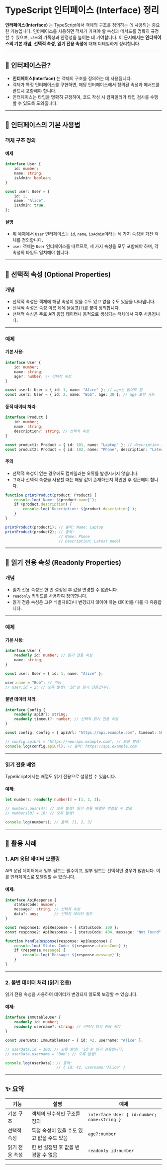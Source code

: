 # TypeScript 인터페이스 (Interface) 정리

**인터페이스(Interface)** 는 TypeScript에서 객체의 구조를 정의하는 데 사용되는 중요한 기능입니다. 인터페이스를 사용하면 객체가 가져야 할 속성과 메서드를 명확히 규정할 수 있으며, 코드의 가독성과 안정성을 높이는 데 기여합니다. 이 문서에서는 **인터페이스의 기본 개념**, **선택적 속성**, **읽기 전용 속성**에 대해 디테일하게 정리합니다.

---

## 📖 인터페이스란?

- **인터페이스(Interface)** 는 객체의 구조를 정의하는 데 사용됩니다.
- 객체가 특정 인터페이스를 구현하면, 해당 인터페이스에서 정의된 속성과 메서드를 반드시 포함해야 합니다.
- 인터페이스는 타입을 명확히 규정하여, 코드 작성 시 컴파일러가 타입 검사를 수행할 수 있도록 도와줍니다.

---

## 📂 인터페이스의 기본 사용법

### **객체 구조 정의**

#### **예제**
```typescript
interface User {
    id: number;
    name: string;
    isAdmin: boolean;
}

const user: User = {
    id: 1,
    name: "Alice",
    isAdmin: true,
};
```

#### **설명**
- 위 예제에서 `User` 인터페이스는 `id`, `name`, `isAdmin`이라는 세 가지 속성을 가진 객체를 정의합니다.
- `user` 객체는 `User` 인터페이스를 따르므로, 세 가지 속성을 모두 포함해야 하며, 각 속성의 타입도 일치해야 합니다.

---

## 📂 선택적 속성 (Optional Properties)

### **개념**
- 선택적 속성은 객체에 해당 속성이 있을 수도 있고 없을 수도 있음을 나타냅니다.
- 선택적 속성은 속성 이름 뒤에 물음표(`?`)를 붙여 정의합니다.
- 선택적 속성은 주로 API 응답 데이터나 동적으로 생성되는 객체에서 자주 사용됩니다.

---

### **예제**

#### 기본 사용:
```typescript
interface User {
    id: number;
    name: string;
    age?: number; // 선택적 속성
}

const user1: User = { id: 1, name: "Alice" }; // age는 없어도 됨
const user2: User = { id: 2, name: "Bob", age: 30 }; // age 포함 가능
```

#### 동적 데이터 처리:
```typescript
interface Product {
    id: number;
    name: string;
    description?: string; // 선택적 속성
}

const product1: Product = { id: 101, name: "Laptop" }; // description 없음
const product2: Product = { id: 102, name: "Phone", description: "Latest model" }; // description 포함
```

#### **주의**
- 선택적 속성이 없는 경우에도 컴파일러는 오류를 발생시키지 않습니다.
- 그러나 선택적 속성을 사용할 때는 해당 값이 존재하는지 확인한 후 접근해야 합니다.

```typescript
function printProduct(product: Product) {
    console.log(`Name: ${product.name}`);
    if (product.description) {
        console.log(`Description: ${product.description}`);
    }
}

printProduct(product1); // 출력: Name: Laptop
printProduct(product2); // 출력:
                        // Name: Phone
                        // Description: Latest model
```

---

## 📂 읽기 전용 속성 (Readonly Properties)

### **개념**
- 읽기 전용 속성은 한 번 설정된 후 값을 변경할 수 없습니다.
- `readonly` 키워드를 사용하여 정의합니다.
- 읽기 전용 속성은 고유 식별자(ID)나 변경되지 않아야 하는 데이터를 다룰 때 유용합니다.

---

### **예제**

#### 기본 사용:
```typescript
interface User {
    readonly id: number; // 읽기 전용 속성
    name: string;
}

const user: User = { id: 1, name: "Alice" };

user.name = "Bob"; // 가능
// user.id = 2; // 오류 발생! 'id'는 읽기 전용입니다.
```

#### 불변 데이터 처리:
```typescript
interface Config {
    readonly apiUrl: string;
    readonly timeout?: number; // 선택적 읽기 전용 속성
}

const config: Config = { apiUrl: "https://api.example.com", timeout: 5000 };

// config.apiUrl = "https://new-api.example.com"; // 오류 발생!
console.log(config.apiUrl); // 출력: https://api.example.com
```

---

### **읽기 전용 배열**

TypeScript에서는 배열도 읽기 전용으로 설정할 수 있습니다.

#### 예제:
```typescript
let numbers: readonly number[] = [1, 2, 3];

// numbers.push(4); // 오류 발생! 읽기 전용 배열은 변경할 수 없음
// numbers[0] = 10; // 오류 발생!

console.log(numbers); // 출력: [1, 2, 3]
```

---

## 📂 활용 사례

### 1. API 응답 데이터 모델링

API 응답 데이터에서 일부 필드는 필수이고, 일부 필드는 선택적인 경우가 많습니다. 이를 인터페이스로 모델링할 수 있습니다.

#### 예제:
```typescript
interface ApiResponse {
    statusCode: number;
    message?: string; // 선택적 속성
    data?: any;       // 선택적 데이터 필드
}

const response1: ApiResponse = { statusCode: 200 };
const response2: ApiResponse = { statusCode: 404, message: "Not Found" };

function handleResponse(response: ApiResponse) {
    console.log(`Status Code: ${response.statusCode}`);
    if (response.message) {
        console.log(`Message: ${response.message}`);
    }
}
```

---

### 2. 불변 데이터 처리 (읽기 전용)

읽기 전용 속성을 사용하여 데이터가 변경되지 않도록 보장할 수 있습니다.

#### 예제:
```typescript
interface ImmutableUser {
    readonly id: number;
    readonly username?: string; // 선택적 읽기 전용 속성
}

const userData: ImmutableUser = { id: 42, username: "Alice" };

// userData.id = 100; // 오류 발생! 'id'는 읽기 전용입니다.
// userData.username = "Bob"; // 오류 발생!

console.log(userData); // 출력:
                       // { id: 42, username:"Alice" }
```

---

## ✨ 요약

| 기능                  | 설명                                                                 | 예제                                      |
|-----------------------|----------------------------------------------------------------------|------------------------------------------|
| 기본 구조             | 객체의 필수적인 구조를 정의                                           | `interface User { id:number; name:string }` |
| 선택적 속성           | 특정 속성이 있을 수도 있고 없을 수도 있음                             | `age?:number`                            |
| 읽기 전용 속성        | 한 번 설정된 후 값을 변경할 수 없음                                   | `readonly id:number`                     |

---
